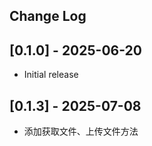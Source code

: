 ## Change Log

## [0.1.0] - 2025-06-20

- Initial release

## [0.1.3] - 2025-07-08

- 添加获取文件、上传文件方法
